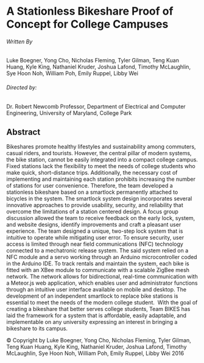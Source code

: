 # A Stationless Bikeshare Proof of Concept for College Campuses

###### Written By
Luke Boegner, Yong Cho, Nicholas Fleming, Tyler Gilman, Teng Kuan Huang, Kyle King, Nathaniel Kruder, Joshua Lafond, Timothy McLaughlin, Sye Hoon Noh, William Poh, Emily Ruppel, Libby Wei

###### Directed by:
Dr. Robert Newcomb
Professor, Department of Electrical and Computer Engineering,
University of Maryland, College Park

## Abstract
Bikeshares promote healthy lifestyles and sustainability among commuters, casual riders, and tourists.  However, the central pillar of modern systems, the bike station, cannot be easily integrated into a compact college campus.  Fixed stations lack the flexibility to meet the needs of college students who make quick, short-distance trips.  Additionally, the necessary cost of implementing and maintaining each station prohibits increasing the number of stations for user convenience.  Therefore, the team developed a stationless bikeshare based on a smartlock permanently attached to bicycles in the system.  The smartlock system design incorporates several innovative approaches to provide usability, security, and reliability that overcome the limitations of a station centered design.  A focus group discussion allowed the team to receive feedback on the early lock, system, and website designs, identify improvements and craft a pleasant user experience.  The team designed a unique, two-step lock system that is intuitive to operate while mitigating user error.  To ensure security, user access is limited through near field communications (NFC) technology connected to a mechatronic release system. The said system relied on a NFC module and a servo working through an Arduino microcontroller coded in the Arduino IDE.  To track rentals and maintain the system, each bike is fitted with an XBee module to communicate with a scalable ZigBee mesh network.  The network allows for bidirectional, real-time communication with a Meteor.js web application, which enables user and administrator functions through an intuitive user interface available on mobile and desktop.  The development of an independent smartlock to replace bike stations is essential to meet the needs of the modern college student.  With the goal of creating a bikeshare that better serves college students, Team BIKES has laid the framework for a system that is affordable, easily adaptable, and implementable on any university expressing an interest in bringing a bikeshare to its campus.

© Copyright by
Luke Boegner, Yong Cho, Nicholas Fleming, Tyler Gilman, Teng Kuan Huang, Kyle King, Nathaniel Kruder, Joshua Lafond, Timothy McLaughlin, Sye Hoon Noh, William Poh, Emily Ruppel, Libby Wei
2016
